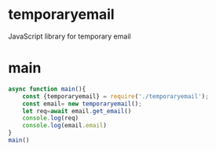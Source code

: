 # temporaryemail
JavaScript library for temporary email
# main
```js
async function main(){
    const {temporaryemail} = require('./temporaryemail');
    const email= new temporaryemail();
    let req=await email.get_email()
    console.log(req)
    console.log(email.email)
}
main()
```
